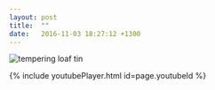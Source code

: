 ```yaml
---
layout: post
title:  ""
date:   2016-11-03 18:27:12 +1300
---
```


![tempering loaf tin]({{site.url}}{{site.imageurl}}20161103_222724.jpg)

{% include youtubePlayer.html id=page.youtubeId %}
